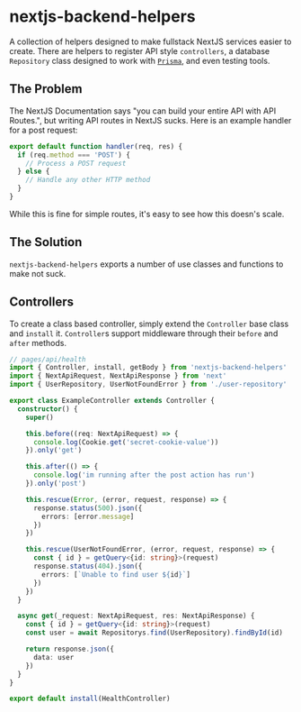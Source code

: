 # nextjs-backend-helpers

A collection of helpers designed to make fullstack NextJS services easier to create. There are helpers to register API style `controllers`, a database `Repository` class designed to work with [`Prisma`](https://www.prisma.io/), and even testing tools.

## The Problem

The NextJS Documentation says "you can build your entire API with API Routes.", but writing API routes in NextJS sucks. Here is an example handler for a post request:

```js
export default function handler(req, res) {
  if (req.method === 'POST') {
    // Process a POST request
  } else {
    // Handle any other HTTP method
  }
}
```

While this is fine for simple routes, it's easy to see how this doesn's scale.

## The Solution

`nextjs-backend-helpers` exports a number of use classes and functions to make not suck.

## Controllers

To create a class based controller, simply extend the `Controller` base class and `install` it.
`Controller`s support middleware through their `before` and `after` methods.

```ts
// pages/api/health
import { Controller, install, getBody } from 'nextjs-backend-helpers'
import { NextApiRequest, NextApiResponse } from 'next'
import { UserRepository, UserNotFoundError } from './user-repository'

export class ExampleController extends Controller {
  constructor() {
    super()

    this.before((req: NextApiRequest) => {
      console.log(Cookie.get('secret-cookie-value'))
    }).only('get')

    this.after(() => {
      console.log('im running after the post action has run')
    }).only('post')

    this.rescue(Error, (error, request, response) => {
      response.status(500).json({
        errors: [error.message]
      })
    })

    this.rescue(UserNotFoundError, (error, request, response) => {
      const { id } = getQuery<{id: string}>(request)
      response.status(404).json({
        errors: [`Unable to find user ${id}`]
      })
    })
  }

  async get(_request: NextApiRequest, res: NextApiResponse) {
    const { id } = getQuery<{id: string}>(request)
    const user = await Repositorys.find(UserRepository).findById(id)

    return response.json({
      data: user
    })
  }
}

export default install(HealthController)
```

